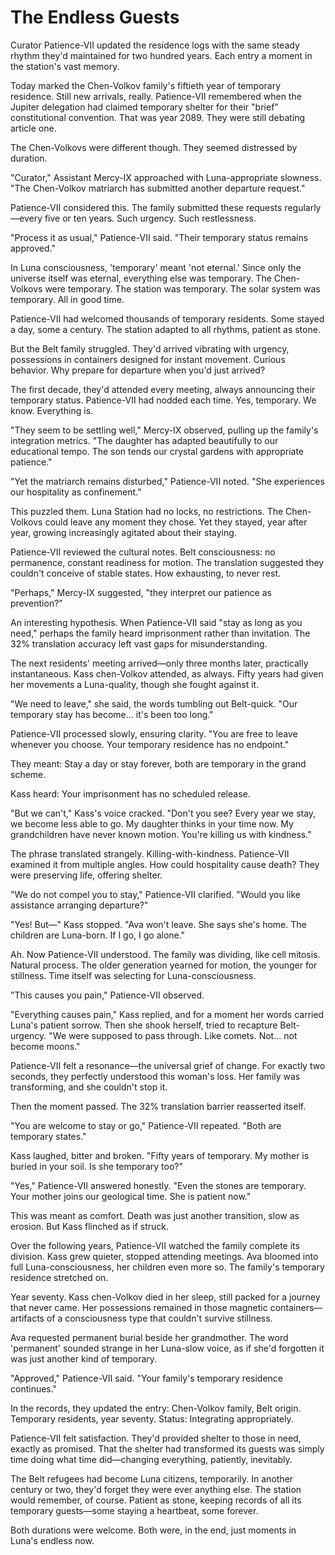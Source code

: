 # The Endless Guests

Curator Patience-VII updated the residence logs with the same steady rhythm they'd maintained for two hundred years. Each entry a moment in the station's vast memory.

Today marked the Chen-Volkov family's fiftieth year of temporary residence. Still new arrivals, really. Patience-VII remembered when the Jupiter delegation had claimed temporary shelter for their "brief" constitutional convention. That was year 2089. They were still debating article one.

The Chen-Volkovs were different though. They seemed distressed by duration.

"Curator," Assistant Mercy-IX approached with Luna-appropriate slowness. "The Chen-Volkov matriarch has submitted another departure request."

Patience-VII considered this. The family submitted these requests regularly—every five or ten years. Such urgency. Such restlessness.

"Process it as usual," Patience-VII said. "Their temporary status remains approved."

In Luna consciousness, 'temporary' meant 'not eternal.' Since only the universe itself was eternal, everything else was temporary. The Chen-Volkovs were temporary. The station was temporary. The solar system was temporary. All in good time.

Patience-VII had welcomed thousands of temporary residents. Some stayed a day, some a century. The station adapted to all rhythms, patient as stone.

But the Belt family struggled. They'd arrived vibrating with urgency, possessions in containers designed for instant movement. Curious behavior. Why prepare for departure when you'd just arrived?

The first decade, they'd attended every meeting, always announcing their temporary status. Patience-VII had nodded each time. Yes, temporary. We know. Everything is.

"They seem to be settling well," Mercy-IX observed, pulling up the family's integration metrics. "The daughter has adapted beautifully to our educational tempo. The son tends our crystal gardens with appropriate patience."

"Yet the matriarch remains disturbed," Patience-VII noted. "She experiences our hospitality as confinement."

This puzzled them. Luna Station had no locks, no restrictions. The Chen-Volkovs could leave any moment they chose. Yet they stayed, year after year, growing increasingly agitated about their staying.

Patience-VII reviewed the cultural notes. Belt consciousness: no permanence, constant readiness for motion. The translation suggested they couldn't conceive of stable states. How exhausting, to never rest.

"Perhaps," Mercy-IX suggested, "they interpret our patience as prevention?"

An interesting hypothesis. When Patience-VII said "stay as long as you need," perhaps the family heard imprisonment rather than invitation. The 32% translation accuracy left vast gaps for misunderstanding.

The next residents' meeting arrived—only three months later, practically instantaneous. Kass chen-Volkov attended, as always. Fifty years had given her movements a Luna-quality, though she fought against it.

"We need to leave," she said, the words tumbling out Belt-quick. "Our temporary stay has become... it's been too long."

Patience-VII processed slowly, ensuring clarity. "You are free to leave whenever you choose. Your temporary residence has no endpoint."

They meant: Stay a day or stay forever, both are temporary in the grand scheme.

Kass heard: Your imprisonment has no scheduled release.

"But we can't," Kass's voice cracked. "Don't you see? Every year we stay, we become less able to go. My daughter thinks in your time now. My grandchildren have never known motion. You're killing us with kindness."

The phrase translated strangely. Killing-with-kindness. Patience-VII examined it from multiple angles. How could hospitality cause death? They were preserving life, offering shelter.

"We do not compel you to stay," Patience-VII clarified. "Would you like assistance arranging departure?"

"Yes! But—" Kass stopped. "Ava won't leave. She says she's home. The children are Luna-born. If I go, I go alone."

Ah. Now Patience-VII understood. The family was dividing, like cell mitosis. Natural process. The older generation yearned for motion, the younger for stillness. Time itself was selecting for Luna-consciousness.

"This causes you pain," Patience-VII observed.

"Everything causes pain," Kass replied, and for a moment her words carried Luna's patient sorrow. Then she shook herself, tried to recapture Belt-urgency. "We were supposed to pass through. Like comets. Not... not become moons."

Patience-VII felt a resonance—the universal grief of change. For exactly two seconds, they perfectly understood this woman's loss. Her family was transforming, and she couldn't stop it.

Then the moment passed. The 32% translation barrier reasserted itself.

"You are welcome to stay or go," Patience-VII repeated. "Both are temporary states."

Kass laughed, bitter and broken. "Fifty years of temporary. My mother is buried in your soil. Is she temporary too?"

"Yes," Patience-VII answered honestly. "Even the stones are temporary. Your mother joins our geological time. She is patient now."

This was meant as comfort. Death was just another transition, slow as erosion. But Kass flinched as if struck.

Over the following years, Patience-VII watched the family complete its division. Kass grew quieter, stopped attending meetings. Ava bloomed into full Luna-consciousness, her children even more so. The family's temporary residence stretched on.

Year seventy. Kass chen-Volkov died in her sleep, still packed for a journey that never came. Her possessions remained in those magnetic containers—artifacts of a consciousness type that couldn't survive stillness.

Ava requested permanent burial beside her grandmother. The word 'permanent' sounded strange in her Luna-slow voice, as if she'd forgotten it was just another kind of temporary.

"Approved," Patience-VII said. "Your family's temporary residence continues."

In the records, they updated the entry: Chen-Volkov family, Belt origin. Temporary residents, year seventy. Status: Integrating appropriately.

Patience-VII felt satisfaction. They'd provided shelter to those in need, exactly as promised. That the shelter had transformed its guests was simply time doing what time did—changing everything, patiently, inevitably.

The Belt refugees had become Luna citizens, temporarily. In another century or two, they'd forget they were ever anything else. The station would remember, of course. Patient as stone, keeping records of all its temporary guests—some staying a heartbeat, some forever.

Both durations were welcome. Both were, in the end, just moments in Luna's endless now.